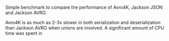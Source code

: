 Simple benchmark to compare the performance of Avro4K, Jackson JSON and Jackson AVRO.

Avro4K is as much as 2-3x slower in both serialization and deserialization than Jackson AVRO when
unions are involved.
A significant amount of CPU time was spent in 
